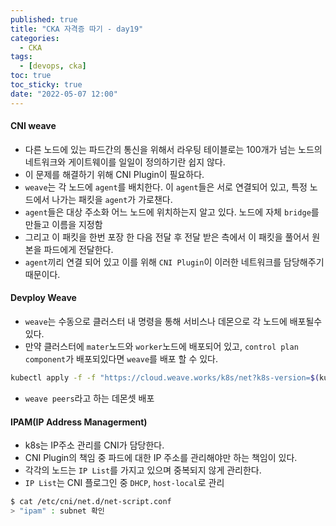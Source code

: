 ```yaml
---
published: true
title: "CKA 자격증 따기 - day19"
categories:
  - CKA
tags:
  - [devops, cka]
toc: true
toc_sticky: true
date: "2022-05-07 12:00"
---
```


#### CNI weave

* 다른 노드에 있는 파드간의 통신을 위해서 라우팅 테이블로는 100개가 넘는 노드의 네트워크와 게이트웨이를 일일이 정의하기란 쉽지 않다.
* 이 문제를 해결하기 위해 CNI Plugin이 필요하다.
* `weave`는 각 노드에 `agent`를 배치한다. 이 `agent`들은 서로 연결되어 있고, 특정 노드에서 나가는 패킷을 `agent`가 가로챈다.
* `agent`들은 대상 주소화 어느 노드에 위치하는지 알고 있다. 노드에 자체 `bridge`를 만들고 이름을 지정함
* 그리고 이 패킷을 한번 포장 한 다음 전달 후 전달 받은 측에서 이 패킷을 풀어서 원본을 파드에게 전달한다.
* `agent`끼리 연결 되어 있고 이를 위해 `CNI Plugin`이 이러한 네트워크를 담당해주기 때문이다.

#### Devploy Weave

* `weave`는 수동으로 클러스터 내 명령을 통해 서비스나 데몬으로 각 노드에 배포될수 있다.
* 만약 클러스터에 `mater`노드와 `worker`노드에 배포되어 있고, `control plan component`가 배포되있다면 `weave`를 배포 할 수 있다.

```bash
kubectl apply -f -f "https://cloud.weave.works/k8s/net?k8s-version=$(kubectl version | base64 | tr -d '\n')
```

* `weave peers`라고 하는 데몬셋 배포

#### IPAM(IP Address Managerment)

* k8s는 IP주소 관리를 CNI가 담당한다.
* CNI Plugin의 책임 중 파드에 대한 IP 주소를 관리해야만 하는 책임이 있다.
* 각각의 노드는 `IP List`를 가지고 있으며 중복되지 않게 관리한다.
* `IP List`는 CNI 플로그인 중 `DHCP`, `host-local`로 관리

```bash
$ cat /etc/cni/net.d/net-script.conf
> "ipam" : subnet 확인
```


